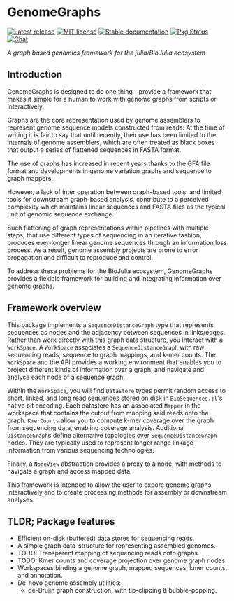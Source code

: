 # GenomeGraphs

[![Latest release](https://img.shields.io/github/release/BioJulia/BioSequenceGraphs.svg)](https://github.com/BioJulia/BioSequenceGraphs/releases/latest)
[![MIT license](https://img.shields.io/badge/license-MIT-green.svg)](https://github.com/BioJulia/BioSequenceGraphs.jl/blob/master/LICENSE) 
[![Stable documentation](https://img.shields.io/badge/docs-stable-blue.svg)](https://biojulia.github.io/BioSequenceGraphs/stable)
[![Pkg Status](http://www.repostatus.org/badges/latest/wip.svg)](http://www.repostatus.org/#wip)
[![Chat](https://img.shields.io/gitter/room/BioJulia/BioSequenceGraphs.svg)](https://gitter.im/BioJulia/BioSequenceGraphs)

_A graph based genomics framework for the julia/BioJulia ecosystem_

## Introduction

GenomeGraphs is designed to do one thing - provide a framework that makes it
simple for a human to work with genome graphs from scripts or interactively.

Graphs are the core representation used by genome assemblers to represent
genome sequence models constructed from reads. At the time of writing it is fair
to say that until recently, their use has been limited to the internals of
genome assemblers, which are often treated as black boxes that output a series
of flattened sequences in FASTA format.

The use of graphs has increased in recent years thanks to the GFA file format
and developments in genome variation graphs and sequence to graph mappers.

However, a lack of inter operation between graph-based tools, and limited tools
for downstream graph-based analysis, contribute to a perceived complexity which
maintains linear sequences and FASTA files as the typical unit of genomic sequence
exchange.

Such flattening of graph representations within pipelines with multiple steps,
that use different types of sequencing in an iterative fashion, produces
ever-longer linear genome sequences through an information loss process. 
As a result, genome assembly projects are prone to error propagation and
difficult to reproduce and control.

To address these problems for the BioJulia ecosystem, GenomeGraphs provides a
flexible framework for building and integrating information over genome graphs.

## Framework overview

This package implements a `SequenceDistanceGraph` type that represents sequences
as nodes and the adjacency between sequences in links/edges. Rather than work
directly with this graph data structure, you interact with a `WorkSpace`. A
`WorkSpace` associates a `SequenceDistanceGraph` with raw sequencing reads, 
sequence to graph mappings, and k-mer counts. The `WorkSpace` and the API 
provides a working environment that enables you to project different kinds of 
information over a graph, and navigate and analyse each node of a sequence graph.

Within the `WorkSpace`, you will find `DataStore` types permit random access to
short, linked, and long read sequences stored on disk in `BioSequences.jl`'s
native bit encoding. Each datastore has an associated `Mapper` in the workspace
that contains the output from mapping said reads onto the graph. `KmerCounts`
allow you to compute k-mer coverage over the graph from sequencing data, enabling
coverage analysis. Additional `DistanceGraph`s define alternative topologies over
`SequenceDistanceGraph` nodes. They are typically used to represent longer range
linkage information from various sequencing technologies.

Finally, a `NodeView` abstraction provides a proxy to a node, with methods to
navigate a graph and access mapped data.

This framework is intended to allow the user to expore genome graphs interactively
and to create processing methods for assembly or downstream analyses.

## TLDR; Package features

- Efficient on-disk (buffered) data stores for sequencing reads.
- A simple graph data-structure for representing assembled genomes.
- TODO: Transparent mapping of sequencing reads onto graphs.
- TODO: Kmer counts and coverage projection over genome graph nodes.
- Workspaces binding a genome graph, mapped sequences, kmer counts, and annotation.
- De-novo genome assembly utilities:
  - de-Bruijn graph construction, with tip-clipping & bubble-popping.
